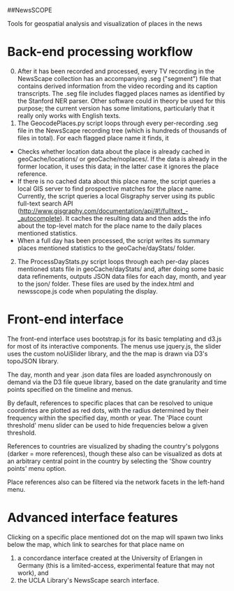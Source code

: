 ##NewsSCOPE

Tools for geospatial analysis and visualization of places in the news

# Back-end processing workflow

0. After it has been recorded and processed, every TV recording in the NewsScape collection has an accompanying .seg ("segment") file that contains derived information from the video recording and its caption transcripts. The .seg file includes flagged places names as identified by the Stanford NER parser. Other software could in theory be used for this purpose; the current version has some limitations, particularly that it really only works with English texts.
1. The GeocodePlaces.py script loops through every per-recording .seg file in the NewsScape recording tree (which is hundreds of thousands of files in total). For each flagged place name it finds, it
- Checks whether location data about the place is already cached in geoCache/locations/ or geoCache/noplaces/. If the data is already in the former location, it uses this data; in the latter case it ignores the place reference.
- If there is no cached data about this place name, the script queries a local GIS server to find prospective matches for the place name. Currently, the script queries a local Gisgraphy server using its public full-text search API (http://www.gisgraphy.com/documentation/api/#!/fulltext_-_autocomplete). It caches the resulting data and then adds the info about the top-level match for the place name to the daily places mentioned statistics.
- When a full day has been processed, the script writes its summary places mentioned statistics to the geoCache/dayStats/ folder.
2. The ProcessDayStats.py script loops through each per-day places mentioned stats file in geoCache/dayStats/ and, after doing some basic data refinements, outputs JSON data files for each day, month, and year to the json/ folder. These files are used by the index.html and newsscope.js code when populating the display.

# Front-end interface

The front-end interface uses bootstrap.js for its basic templating and d3.js for most of its interactive components. The menus use jquery.js, the slider uses the custom noUiSlider library, and the the map is drawn via D3's topoJSON library.

The day, month and year .json data files are loaded asynchronously on demand via the D3 file queue library, based on the date granularity and time points specified on the timeline and menus. 

By default, references to specific places that can be resolved to unique coordintes are plotted as red dots, with the radius determined by their frequency within the specified day, month or year. The 'Place count threshold' menu slider can be used to hide frequencies below a given threshold.

References to countries are visualized by shading the country's polygons (darker = more references), though these also can be visualized as dots at an arbitrary central point in the country by selecting the 'Show country points' menu option.

Place references also can be filtered via the network facets in the left-hand menu.

# Advanced interface features

Clicking on a specific place mentioned dot on the map will spawn two links below the map, which link to searches for that place name on
1. a concordance interface created at the University of Erlangen in Germany (this is a limited-access, experimental feature that may not work), and 
2. the UCLA Library's NewsScape search interface.
